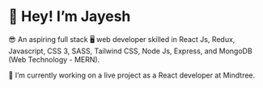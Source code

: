 # 👋 Hey! I’m Jayesh 
😎 An aspiring full stack 🖥️ web developer skilled in React Js, Redux, Javascript, CSS 3, SASS, Tailwind CSS, Node Js, Express, and MongoDB (Web Technology - MERN).

🌟 I’m currently working on a live project as a React developer at Mindtree.
